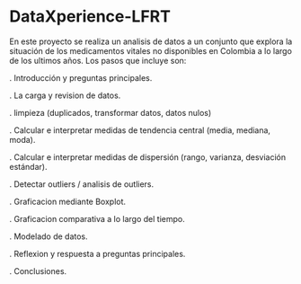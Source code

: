 # DataXperience-LFRT
En este proyecto se realiza un analisis de datos a un conjunto que explora la situación de los medicamentos vitales no disponibles en Colombia a lo largo de los ultimos años.
Los pasos que incluye son:

. Introducción y preguntas principales.

. La carga y revision de datos.

. limpieza (duplicados, transformar datos, datos nulos)

. Calcular e interpretar medidas de tendencia central (media, mediana, moda).

. Calcular e interpretar medidas de dispersión (rango, varianza, desviación estándar).

. Detectar outliers / analisis de outliers.

. Graficacion mediante Boxplot.

. Graficacion comparativa a lo largo del tiempo.

. Modelado de datos.

. Reflexion y respuesta a preguntas principales.

. Conclusiones.

